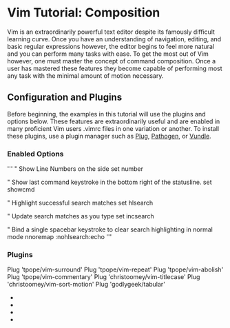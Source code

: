 # Vim Tutorial: Composition <!--- Name in progress -->

<!---
Guide Starts with installing a plugin manager.
Provide useful plugins
explain text objects
-->

Vim is an extraordinarily powerful text editor despite its famously difficult
learning curve. Once you have an understanding of navigation, editing, and basic
regular expressions however, the editor begins to feel more natural and you can
perform many tasks with ease. To get the most out of Vim however, one must
master the concept of command composition. Once a user has mastered these
features they become capable of performing most any task with the minimal amount
of motion necessary.

## Configuration and Plugins

Before beginning, the examples in this tutorial will use the plugins and options
below. These features are extraordinarily useful and are enabled in many
proficient Vim users .vimrc files in one variation or another. To install these
plugins, use a plugin manager such as
[Plug](https://github.com/junegunn/vim-plug),
[Pathogen](https://github.com/tpope/vim-pathogen), or
[Vundle](https://github.com/VundleVim/Vundle.vim).

### Enabled Options

'''
" Show Line Numbers on the side 
set number 

" Show last command keystroke in the bottom right of the statusline.
set showcmd

" Highlight successful search matches
set hlsearch

" Update search matches as you type
set incsearch

" Bind a single spacebar keystroke to clear search highlighting in normal mode 
nnoremap <silent> <Space> :nohlsearch<Bar>:echo<CR>
'''

### Plugins
Plug 'tpope/vim-surround'
Plug 'tpope/vim-repeat'
Plug 'tpope/vim-abolish'
Plug 'tpope/vim-commentary'
Plug 'christoomey/vim-titlecase'
Plug 'christoomey/vim-sort-motion'
Plug 'godlygeek/tabular'

-
-
-
-

<!--- :%s/\s\+$// -->
<!--- :%s/\t/    /g -->
<!--- record with q, q to stop, @reg to play, <C-r>reg to insert commands -->
<!--- 
